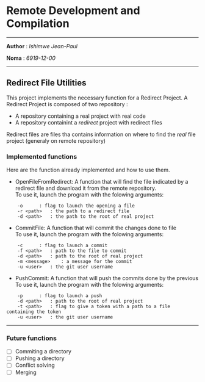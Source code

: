 # Remote Development and Compilation
___

**Author** : *Ishimwe Jean-Paul*

**Noma** : *6919-12-00*
___

## Redirect File Utilities


This project implements the necessary function for a Redirect Project.
A Redirect Project is composed of two repository :

- A repository containing a real project with real code
- A repository containint a *redirect* project with redirect files

Redirect files are files tha contains information on where to find the *real* file project (generaly on remote repository)


### Implemented functions

Here are the function already implemented and how to use them.

- OpenFileFromRedirect: 
A function that will find the file indicated by a redirect file and download it from the remote repository. \
To use it, launch the program with the folowing arguments:
```
	-o		: flag to launch the opening a file
	-r <path>	: the path to a redirect file
	-d <path>	: the path to the root of real project
```


- CommitFile: 
A function that will commit the changes done to file \
To use it, launch the program with the folowing arguments:
```
	-c		: flag to launch a commit 
	-f <path>	: path to the file to commit
	-d <path>	: path to the root of real project
	-m <message>	: a message for the commit
	-u <user>	: the git user username
```

- PushCommit:
A function that will push the commits done by the previous \
To use it, launch the program with the folowing arguments:
```
	-p		: flag to launch a push
	-d <path>	: path to the root of real project
	-t <path>	: flag to give a token with a path to a file containing the token
	-u <user>	: the git user username
```

___
### Future functions


- [ ] Commiting a directory
- [ ] Pushing a directory
- [ ] Conflict solving
- [ ] Merging